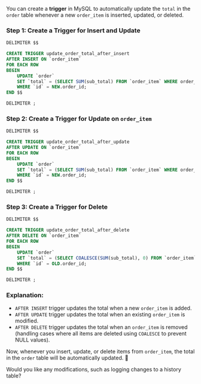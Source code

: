 You can create a **trigger** in MySQL to automatically update the `total` in the `order` table whenever a new `order_item` is inserted, updated, or deleted.  

### **Step 1: Create a Trigger for Insert and Update**
```sql
DELIMITER $$

CREATE TRIGGER update_order_total_after_insert
AFTER INSERT ON `order_item`
FOR EACH ROW
BEGIN
    UPDATE `order`
    SET `total` = (SELECT SUM(sub_total) FROM `order_item` WHERE order_id = NEW.order_id)
    WHERE `id` = NEW.order_id;
END $$

DELIMITER ;
```

### **Step 2: Create a Trigger for Update on `order_item`**
```sql
DELIMITER $$

CREATE TRIGGER update_order_total_after_update
AFTER UPDATE ON `order_item`
FOR EACH ROW
BEGIN
    UPDATE `order`
    SET `total` = (SELECT SUM(sub_total) FROM `order_item` WHERE order_id = NEW.order_id)
    WHERE `id` = NEW.order_id;
END $$

DELIMITER ;
```

### **Step 3: Create a Trigger for Delete**
```sql
DELIMITER $$

CREATE TRIGGER update_order_total_after_delete
AFTER DELETE ON `order_item`
FOR EACH ROW
BEGIN
    UPDATE `order`
    SET `total` = (SELECT COALESCE(SUM(sub_total), 0) FROM `order_item` WHERE order_id = OLD.order_id)
    WHERE `id` = OLD.order_id;
END $$

DELIMITER ;
```

### **Explanation:**
- `AFTER INSERT` trigger updates the total when a new `order_item` is added.
- `AFTER UPDATE` trigger updates the total when an existing `order_item` is modified.
- `AFTER DELETE` trigger updates the total when an `order_item` is removed (handling cases where all items are deleted using `COALESCE` to prevent NULL values).

Now, whenever you insert, update, or delete items from `order_item`, the total in the `order` table will be automatically updated. 🚀  

Would you like any modifications, such as logging changes to a history table?
